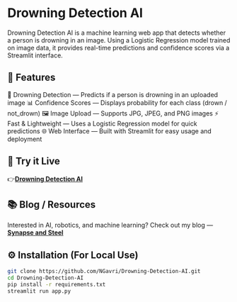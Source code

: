 # Drowning Detection AI

Drowning Detection AI is a machine learning web app that detects whether a person is drowning in an image. Using a Logistic Regression model trained on image data, it provides real-time predictions and confidence scores via a Streamlit interface.


## 🌟 Features
🔎 Drowning Detection — Predicts if a person is drowning in an uploaded image
📊 Confidence Scores — Displays probability for each class (drown / not_drown)
🖼️ Image Upload — Supports JPG, JPEG, and PNG images
⚡ Fast & Lightweight — Uses a Logistic Regression model for quick predictions
🌐 Web Interface — Built with Streamlit for easy usage and deployment

## 🚀 Try it Live
👉[**Drowning Detection AI**]( https://drowningdetectorai.streamlit.app/)

## 📚 Blog / Resources
Interested in AI, robotics, and machine learning?
Check out my blog — [**Synapse and Steel**](https://synapseandsteel.wordpress.com/)

## ⚙️ Installation (For Local Use)
```bash
git clone https://github.com/NGavri/Drowning-Detection-AI.git
cd Drowning-Detection-AI
pip install -r requirements.txt
streamlit run app.py
